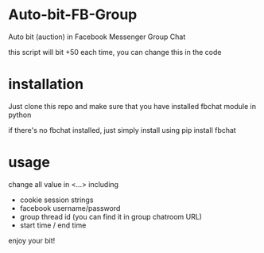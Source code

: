 # Auto-bit-FB-Group
Auto bit (auction) in Facebook Messenger Group Chat

this script will bit +50 each time, you can change this in the code

# installation
Just clone this repo and make sure that you have installed fbchat module in python

if there's no fbchat installed, just simply install using pip install fbchat

# usage
change all value in <...> including
  - cookie session strings
  - facebook username/password
  - group thread id (you can find it in group chatroom URL)
  - start time / end time

enjoy your bit!
